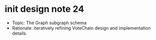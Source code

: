 # init design note 24

- Topic: The Graph subgraph schema
- Rationale: iteratively refining VoteChain design and implementation details.
